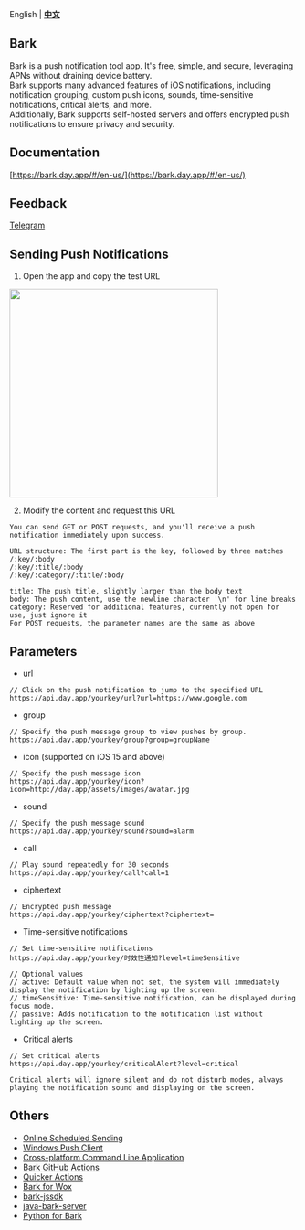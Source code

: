 English | **[中文](README.zh.md)**
## Bark
Bark is a push notification tool app. It's free, simple, and secure, leveraging APNs without draining device battery.<br/>
Bark supports many advanced features of iOS notifications, including notification grouping, custom push icons, sounds, time-sensitive notifications, critical alerts, and more.<br/> 
Additionally, Bark supports self-hosted servers and offers encrypted push notifications to ensure privacy and security. <br/>

## Documentation
[https://bark.day.app/#/en-us/](https://bark.day.app/#/en-us/)

## Feedback
[Telegram](https://t.me/joinchat/OsCbLzovUAE0YjY1)

## Sending Push Notifications
1. Open the app and copy the test URL

<img src="https://wx4.sinaimg.cn/mw2000/003rYfqply1grd1meqrvcj60bi08zt9i02.jpg" width=365 />

2. Modify the content and request this URL
```
You can send GET or POST requests, and you'll receive a push notification immediately upon success.

URL structure: The first part is the key, followed by three matches
/:key/:body 
/:key/:title/:body 
/:key/:category/:title/:body 

title: The push title, slightly larger than the body text 
body: The push content, use the newline character '\n' for line breaks 
category: Reserved for additional features, currently not open for use, just ignore it 
For POST requests, the parameter names are the same as above
```

## Parameters

* url
```
// Click on the push notification to jump to the specified URL
https://api.day.app/yourkey/url?url=https://www.google.com 
```
* group
```
// Specify the push message group to view pushes by group.
https://api.day.app/yourkey/group?group=groupName
```
* icon (supported on iOS 15 and above)
```
// Specify the push message icon
https://api.day.app/yourkey/icon?icon=http://day.app/assets/images/avatar.jpg
```
* sound
```
// Specify the push message sound
https://api.day.app/yourkey/sound?sound=alarm
```
* call
```
// Play sound repeatedly for 30 seconds
https://api.day.app/yourkey/call?call=1
```
* ciphertext
```
// Encrypted push message
https://api.day.app/yourkey/ciphertext?ciphertext=
```
* Time-sensitive notifications
```
// Set time-sensitive notifications
https://api.day.app/yourkey/时效性通知?level=timeSensitive

// Optional values 
// active: Default value when not set, the system will immediately display the notification by lighting up the screen. 
// timeSensitive: Time-sensitive notification, can be displayed during focus mode. 
// passive: Adds notification to the notification list without lighting up the screen.
```
* Critical alerts
```
// Set critical alerts
https://api.day.app/yourkey/criticalAlert?level=critical

Critical alerts will ignore silent and do not disturb modes, always playing the notification sound and displaying on the screen.
```
## Others
- [Online Scheduled Sending](https://api.ihint.me/bark.html)
- [Windows Push Client](https://github.com/HsuDan/BarkHelper)
- [Cross-platform Command Line Application](https://github.com/JasonkayZK/bark-cli)
- [Bark GitHub Actions](https://github.com/harryzcy/action-bark)
- [Quicker Actions](https://getquicker.net/Sharedaction?code=e927d844-d212-4428-758d-08d69de12a3b)
- [Bark for Wox](https://github.com/Zeroto521/Wox.Plugin.Bark)
- [bark-jssdk](https://github.com/afeiship/bark-jssdk)
- [java-bark-server](https://gitee.com/hotlcc/java-bark-server)
- [Python for Bark](https://github.com/funny-cat-happy/barknotificator)
